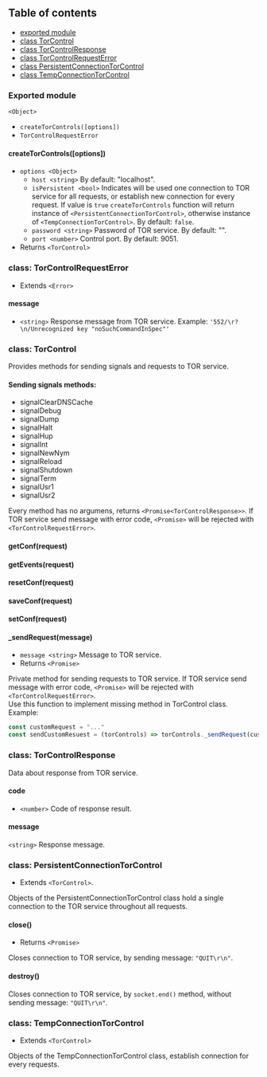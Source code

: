 ## Table of contents

- [exported module](#exported-module)
- [class TorControl](#torcontrol)
- [class TorControlResponse](#torcontrolresponse)
- [class TorControlRequestError](#torcontrolrequestexeption)
- [class PersistentConnectionTorControl](#persistentconnectiontorcontrol)
- [class TempConnectionTorControl](#tempconnectiontorcontrol)

### Exported module

`<Object>`  
- `createTorControls([options])`
- `TorControlRequestError`

#### createTorControls([options])

- `options <Object>`
    - `host <string>` By default: "localhost".
    - `isPersistent <bool>`
Indicates will be used one connection to TOR service for all requests,
or establish new connection for every request. If value is `true` `createTorControls` function will return
instance of `<PersistentConnectionTorControl>`, otherwise instance of `<TempConnectionTorControl>`.
By default: `false`.
    - `password <string>` Password of TOR service. By default: "".
    - `port <number>` Control port. By default: 9051.
- Returns `<TorControl>`

### class: TorControlRequestError

- Extends `<Error>`

#### message

- `<string>` Response message from TOR service. Example: `'552/\r?\n/Unrecognized key "noSuchCommandInSpec"'`

### class: TorControl

Provides methods for sending signals and requests to TOR service.

#### Sending signals methods:

- signalClearDNSCache
- signalDebug
- signalDump
- signalHalt
- signalHup
- signalInt
- signalNewNym
- signalReload
- signalShutdown
- signalTerm
- signalUsr1
- signalUsr2

Every method has no argumens, returns `<Promise<TorControlResponse>>`.
If TOR service send message with error code, `<Promise>` will be rejected with `<TorControlRequestError>`.

#### getConf(request)

#### getEvents(request)

#### resetConf(request)

#### saveConf(request)

#### setConf(request)

#### _sendRequest(message)

- `message <string>` Message to TOR service.
- Returns `<Promise>`

Private method for sending requests to TOR service.
If TOR service send message with error code, `<Promise>` will be rejected with `<TorControlRequestError>`.  
Use this function to implement missing method in TorControl class.  
Example:

```js
const customRequest = "..."
const sendCustomResuest = (torControls) => torControls._sendRequest(customRequest)
```

### class: TorControlResponse

Data about response from TOR service.

#### code

- `<number>` Code of response result.

####  message

`<string>` Response message.

### class: PersistentConnectionTorControl

- Extends `<TorControl>`.

Objects of the PersistentConnectionTorControl class hold a single connection to the TOR service throughout all requests.

#### close()

- Returns `<Promise>`

Closes connection to TOR service, by sending message: `"QUIT\r\n"`.

#### destroy()

Closes connection to TOR service, by `socket.end()` method, without sending message: `"QUIT\r\n"`.

### class: TempConnectionTorControl

- Extends `<TorControl>`

Objects of the TempConnectionTorControl class, establish connection for every requests.
